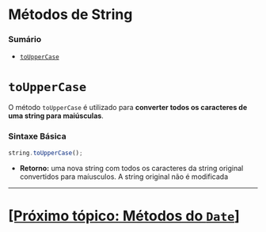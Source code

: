 # Métodos de String

### Sumário

- [`toUpperCase`](#touppercase)

# <a id="touppercase">`toUpperCase`</a>

O método `toUpperCase` é utilizado para **converter todos os caracteres de uma string para maiúsculas**.

### Sintaxe Básica

```JavaScript
string.toUpperCase();
```

- **Retorno:** uma nova string com todos os caracteres da string original convertidos para maíusculos. A string original não é modificada

---

# [[Próximo tópico: Métodos do `Date`]](./date.md)